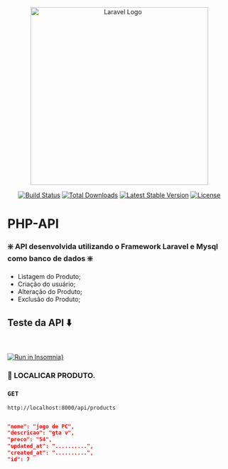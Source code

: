 
<p align="center"><a href="https://laravel.com" target="_blank"><img src="https://raw.githubusercontent.com/laravel/art/master/logo-lockup/5%20SVG/2%20CMYK/1%20Full%20Color/laravel-logolockup-cmyk-red.svg" width="400" alt="Laravel Logo"></a></p>

<p align="center">
<a href="https://github.com/laravel/framework/actions"><img src="https://github.com/laravel/framework/workflows/tests/badge.svg" alt="Build Status"></a>
<a href="https://packagist.org/packages/laravel/framework"><img src="https://img.shields.io/packagist/dt/laravel/framework" alt="Total Downloads"></a>
<a href="https://packagist.org/packages/laravel/framework"><img src="https://img.shields.io/packagist/v/laravel/framework" alt="Latest Stable Version"></a>
<a href="https://packagist.org/packages/laravel/framework"><img src="https://img.shields.io/packagist/l/laravel/framework" alt="License"></a>
</p>

# PHP-API

### ❇️ API desenvolvida utilizando o Framework Laravel e Mysql como banco de dados ❇️
 - Listagem do Produto;
 - Criação do usuário;
 - Alteração do Produto;
 - Exclusão do Produto;

<h2 align="left" > Teste da API ⬇️ </h2>
<br> 

[![Run in Insomnia}](https://insomnia.rest/images/run.svg)](https://insomnia.rest/run/?label=API-BSLTECH&uri=https%3A%2F%2Fraw.githubusercontent.com%2FDivinha2023%2FAPI-BSLTECH%2Fmain%2FAPI-BSLTECH.json)



### 🎯 LOCALICAR PRODUTO.
  
### ```GET``` 
```URL
http://localhost:8000/api/products

```
  
```JSON

"nome": "jogo de PC",
"descricao": "gta v",
"preco": "54",
"updated_at": "..........",
"created_at": "..........",
"id": 7


```


